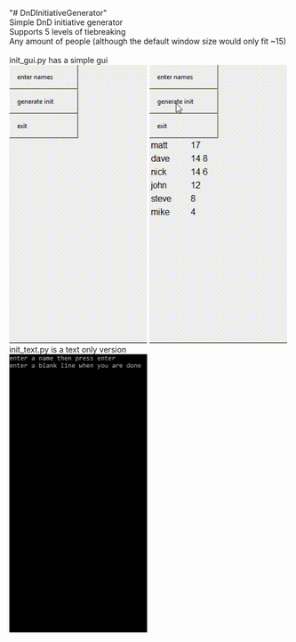 "# DnDInitiativeGenerator"\
Simple DnD initiative generator\
Supports 5 levels of tiebreaking\
Any amount of people (although the default window size would only fit ~15)\
\
init_gui.py has a simple gui\
![init_gui1](/img/gui1.gif?raw=true) ![init_gui2](/img/gui2.gif?raw=true)\
init_text.py is a text only version\
![init_text](/text.gif?raw=true)
